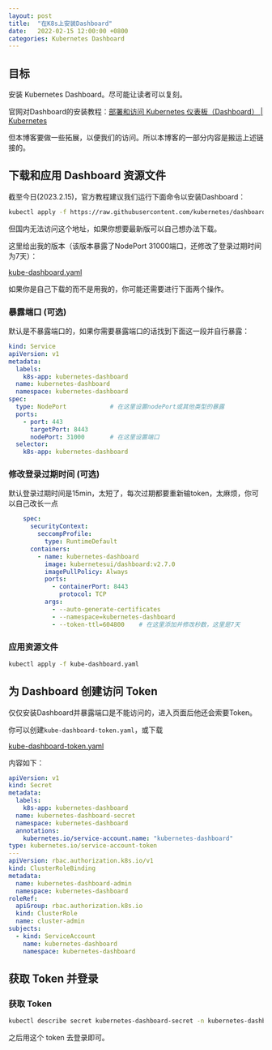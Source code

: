 ```yaml
---
layout: post
title:  "在K8s上安装Dashboard"
date:   2022-02-15 12:00:00 +0800
categories: Kubernetes Dashboard
---
```




## 目标

安装 Kubernetes Dashboard。尽可能让读者可以复刻。

官网对Dashboard的安装教程：[部署和访问 Kubernetes 仪表板（Dashboard） | Kubernetes](https://kubernetes.io/zh-cn/docs/tasks/access-application-cluster/web-ui-dashboard/)

但本博客要做一些拓展，以便我们的访问。所以本博客的一部分内容是搬运上述链接的。



## 下载和应用 Dashboard 资源文件

截至今日(2023.2.15)，官方教程建议我们运行下面命令以安装Dashboard：

```bash
kubectl apply -f https://raw.githubusercontent.com/kubernetes/dashboard/v2.7.0/aio/deploy/recommended.yaml
```

但国内无法访问这个地址，如果你想要最新版可以自己想办法下载。

这里给出我的版本（该版本暴露了NodePort 31000端口，还修改了登录过期时间为7天）：

[kube-dashboard.yaml]({{site.url}}/assets/2023-2-15-在K8s上安装Dashboard.assets/kube-dashboard.yaml)



如果你是自己下载的而不是用我的，你可能还需要进行下面两个操作。


### 暴露端口 (可选)

默认是不暴露端口的，如果你需要暴露端口的话找到下面这一段并自行暴露：

```yaml
kind: Service
apiVersion: v1
metadata:
  labels:
    k8s-app: kubernetes-dashboard
  name: kubernetes-dashboard
  namespace: kubernetes-dashboard
spec:
  type: NodePort			# 在这里设置nodePort或其他类型的暴露
  ports:
    - port: 443
      targetPort: 8443
      nodePort: 31000		# 在这里设置端口
  selector:
    k8s-app: kubernetes-dashboard
```



### 修改登录过期时间 (可选)

默认登录过期时间是15min，太短了，每次过期都要重新输token，太麻烦，你可以自己改长一点

```yaml
    spec:
      securityContext:
        seccompProfile:
          type: RuntimeDefault
      containers:
        - name: kubernetes-dashboard
          image: kubernetesui/dashboard:v2.7.0
          imagePullPolicy: Always
          ports:
            - containerPort: 8443
              protocol: TCP
          args:
            - --auto-generate-certificates
            - --namespace=kubernetes-dashboard
            - --token-ttl=604800	# 在这里添加并修改秒数，这里是7天
```



### 应用资源文件

```bash
kubectl apply -f kube-dashboard.yaml
```



## 为 Dashboard 创建访问 Token

仅仅安装Dashboard并暴露端口是不能访问的，进入页面后他还会索要Token。

你可以创建`kube-dashboard-token.yaml`，或下载

[kube-dashboard-token.yaml]({{site.url}}/assets/2023-2-15-在K8s上安装Dashboard.assets/kube-dashboard-token.yaml)

内容如下：

```yaml
apiVersion: v1
kind: Secret
metadata:
  labels:
    k8s-app: kubernetes-dashboard
  name: kubernetes-dashboard-secret
  namespace: kubernetes-dashboard
  annotations:
    kubernetes.io/service-account.name: "kubernetes-dashboard"
type: kubernetes.io/service-account-token
---
apiVersion: rbac.authorization.k8s.io/v1
kind: ClusterRoleBinding
metadata:
  name: kubernetes-dashboard-admin
  namespace: kubernetes-dashboard
roleRef:
  apiGroup: rbac.authorization.k8s.io
  kind: ClusterRole
  name: cluster-admin
subjects:
  - kind: ServiceAccount
    name: kubernetes-dashboard
    namespace: kubernetes-dashboard
```



## 获取 Token 并登录

### 获取 Token

```bash
kubectl describe secret kubernetes-dashboard-secret -n kubernetes-dashboard
```

之后用这个 token 去登录即可。